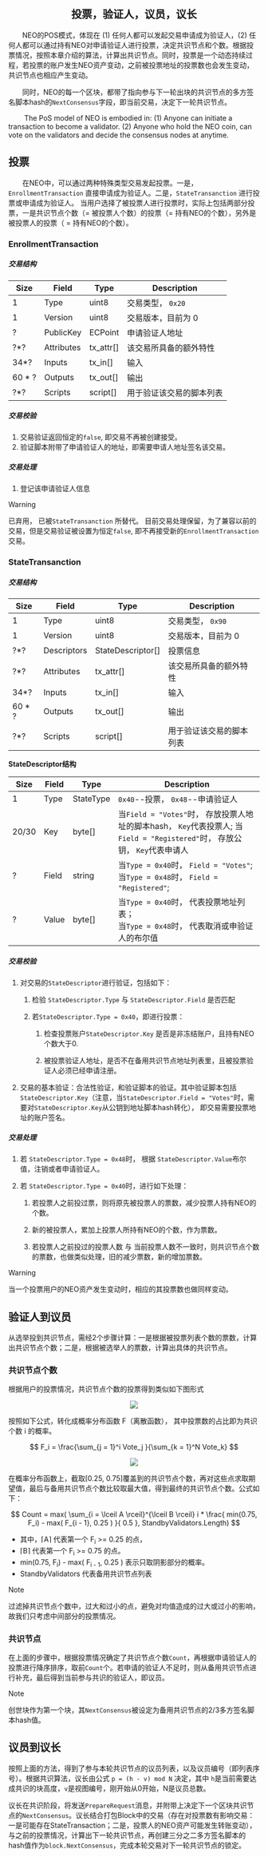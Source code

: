<center><h2>投票，验证人，议员，议长</h2></center>


&emsp;&emsp;NEO的POS模式，体现在 (1) 任何人都可以发起交易申请成为验证人，(2) 任何人都可以通过持有NEO对申请验证人进行投票，决定共识节点和个数。根据投票情况，按照本章介绍的算法，计算出共识节点。同时，投票是一个动态持续过程，若投票的账户发生NEO资产变动，之前被投票地址的投票数也会发生变动，共识节点也相应产生变动。

&emsp;&emsp;同时，NEO的每一个区块，都带了指向参与下一轮出块的共识节点的多方签名脚本hash的`NextConsensus`字段，即当前交易，决定下一轮共识节点。


&emsp;&emsp; The PoS model of NEO is embodied in: (1) Anyone can initiate a transaction to become a validator. (2) Anyone who hold the NEO coin, can vote on the validators and decide the consensus nodes at anytime.

## 投票


&emsp;&emsp;在NEO中，可以通过两种特殊类型交易发起投票。一是，`EnrollmentTransaction` 直接申请成为验证人。二是，`StateTransanction` 进行投票或申请成为验证人。 当用户选择了被投票人进行投票时，实际上包括两部分投票，一是共识节点个数（= 被投票人个数）的投票（= 持有NEO的个数），另外是被投票人的投票（ = 持有NEO的个数）。


### EnrollmentTransaction

##### **交易结构**

| Size | Field | Type  | Description |
|-----|------|------|------|
| 1 | Type | uint8 | 交易类型， `0x20` |
| 1 | Version | uint8 | 	交易版本，目前为 0 |
| ? | PublicKey | ECPoint | 申请验证人地址 |
| ?*? | Attributes | tx_attr[]| 该交易所具备的额外特性 |
| 34*? | Inputs |  tx_in[] | 输入 |
| 60 * ? | Outputs | tx_out[] | 输出 |
| ?*? | Scripts | script[] | 用于验证该交易的脚本列表 |

##### **交易校验**

1. 交易验证返回恒定的`false`, 即交易不再被创建接受。
2. 验证脚本附带了申请验证人的地址，即需要申请人地址签名该交易。


##### **交易处理**

1. 登记该申请验证人信息

> [!Warning]
> 已弃用， 已被`StateTransanction` 所替代。 目前交易处理保留，为了兼容以前的交易，但是交易验证被设置为恒定`false`, 即不再接受新的`EnrollmentTransaction`交易。


### StateTransanction

##### **交易结构**

| Size | Field | Type  | Description |
|-----|------|------|------|
| 1 | Type | uint8 | 交易类型， `0x90` |
| 1 | Version | uint8 | 	交易版本，目前为 0 |
| ?*?   | Descriptors | StateDescriptor[] | 投票信息  |
| ?*? | Attributes | tx_attr[]| 该交易所具备的额外特性 |
| 34*? | Inputs |  tx_in[] | 输入 |
| 60 * ? | Outputs | tx_out[] | 输出 |
| ?*? | Scripts | script[] | 用于验证该交易的脚本列表 |

**StateDescriptor结构**

| Size | Field | Type  | Description |
|-------|---------|------|-------|
| 1  | Type |  StateType | `0x40`--投票， `0x48`--申请验证人 |
| 20/30 |  Key | byte[] |  当`Field = "Votes"`时， 存放投票人地址的脚本hash， `Key`代表投票人; 当`Field = "Registered"`时， 存放公钥， `Key`代表申请人  | 
| ? | Field | string |  当`Type = 0x40`时， `Field = "Votes"`; <br/>当`Type = 0x48`时， `Field = "Registered"`; |
| ? | Value | byte[] | 当`Type = 0x40`时， 代表投票地址列表； <br/> 当`Type = 0x48`时， 代表取消或申验证人的布尔值  |



#####  **交易校验**

1. 对交易的`StateDescriptor`进行验证，包括如下：
   1. 检验 `StateDescriptor.Type` 与  `StateDescriptor.Field` 是否匹配
  
   2. 若`StateDescriptor.Type = 0x40`，即进行投票：
       1. 检查投票账户`StateDescriptor.Key` 是否是非冻结账户，且持有NEO个数大于0.
       
       2. 被投票验证人地址，是否不在备用共识节点地址列表里，且被投票验证人必须已经申请注册。

2. 交易的基本验证：合法性验证，和验证脚本的验证。其中验证脚本包括`StateDescriptor.Key`（注意，当`StateDescriptor.Field = "Votes"`时，需要对`StateDescriptor.Key`从公钥到地址脚本hash转化）， 即交易需要投票地址的账户签名。


#####  **交易处理**

1. 若 `StateDescriptor.Type = 0x48`时， 根据 `StateDescriptor.Value`布尔值，注销或者申请验证人。

2. 若 `StateDescriptor.Type = 0x40`时，进行如下处理：
    1. 若投票人之前投过票，则将原先被投票人的票数，减少投票人持有NEO的个数。

    2. 新的被投票人，累加上投票人所持有NEO的个数，作为票数。

    3. 若投票人之前投过的投票人数 与 当前投票人数不一致时，则共识节点个数的票数，也做类似处理，旧的减少票数，新的增加票数。


> [!Warning]
> 当一个投票用户的NEO资产发生变动时，相应的其投票数也做同样变动。



## 验证人到议员


从选举投到共识节点，需经2个步骤计算：一是根据被投票列表个数的票数，计算出共识节点个数；二是，根据被选举人的票数，计算出具体的共识节点。


### 共识节点个数


<script type="text/javascript" src="http://cdn.mathjax.org/mathjax/latest/MathJax.js?config=default"></script>



根据用户的投票情况，共识节点个数的投票得到类似如下图形式


<p align="center"><img src="../../images/consensus/calculate_consensus_count_0.jpg" /><br></p>

按照如下公式，转化成概率分布函数 F（离散函数）， 其中投票数的占比即为共识个数 i 的概率。

$$
F_i = \frac{\sum_{j = 1}^i Vote_j }{\sum_{k = 1}^N Vote_k}
$$


<p align="center"><img src="../../images/consensus/calculate_consensus_count_1.jpg" /><br></p>


在概率分布函数上，截取[0.25, 0.75]覆盖到的共识节点个数，再对这些点求取期望值，最后与备用共识节点个数比较取最大值，得到最终的共识节点个数。公式如下：

$$
Count = max( \sum_{i = \lceil A \rceil}^{\lceil B \rceil} i *  \frac{ min(0.75, F_i) - max( F_{i - 1}, 0.25 ) }{ 0.5 }, StandbyValidators.Length)
$$

- 其中，⌈A⌉ 代表第一个 F<sub>i</sub> >= 0.25 的点， 
- ⌈B⌉ 代表第一个  F<sub>i</sub> >= 0.75 的点。
- min(0.75, F<sub>i</sub>) - max( F<sub>i - 1</sub>, 0.25 )  表示只取阴影部分的概率。
- StandbyValidators 代表备用共识节点列表

> [!Note]
> 过滤掉共识节点个数中，过大和过小的点，避免对均值造成的过大或过小的影响，故我们只考虑中间部分的投票情况。


### 共识节点


在上面的步骤中，根据投票情况确定了共识节点个数`Count`，再根据申请验证人的投票进行降序排序，取前`Count`个。若申请的验证人不足时，则从备用共识节点进行补充，最后得到当前参与共识的验证人，即议员。


> [!Note]
> 创世块作为第一个块，其`NextConsensus`被设定为备用共识节点的2/3多方签名脚本hash值。

## 议员到议长


按照上面的方法，得到了参与本轮共识节点的议员列表，以及议员编号（即列表序号）。根据共识算法，议长由公式 `p = (h - v) mod N` 决定，其中 `h`是当前需要达成共识的块高度，`v`是视图编号，刚开始从0开始，N是议员总数。 


议长在共识阶段，将发送`PrepareRequest`消息，并附带上决定下一个区块共识节点的`NextConsensus`。议长结合打包Block中的交易（存在对投票数有影响交易：一是可能存在StateTransaction；二是，投票人的NEO资产可能发生转账变动），与之前的投票情况，计算出下一轮共识节点，再创建三分之二多方签名脚本的hash值作为`block.NextConsensus`，完成本轮交易对下一轮共识节点的锁定。

